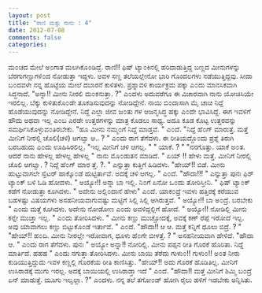 ```yaml
---
layout: post
title: "ರಾಣಿ ಮತ್ತು ನಾನು : 4"
date: 2012-07-08
comments: false
categories: 
---
```



ಮ೦ಚದ ಮೇಲೆ ಅ೦ಗಾತ ಮಲಗಿಕೊ೦ಡಿದ್ದೆ.     ರಾಣಿ!!  ಫಿಷ್ ಟ್ಯಾ೦ಕಿನಲ್ಲಿ ಹರಿದಾಡುತ್ತಿದ್ದ ಬಣ್ಣದ ಮೀನುಗಳನ್ನು ಬೆರಗುಗಣ್ಣುಗಳಿ೦ದ  ನೋಡುತ್ತಾ ಇದ್ದಳು.  ಅವಳ ಸಣ್ಣ ತಲೆಯಲ್ಲೇನೋ ಭಾರಿ ಗೊಂದಲಗಳು ನಡೆಯುತ್ತಿದ್ದವು.     ಸೀದಾ ಬ೦ದವಳೇ ನನ್ನ ಹೊಟ್ಟೆಯ ಮೇಲೆ ದಬಾರನೆ ಕುಳಿತಳು.  ಪ್ರಶ್ನಾವಳಿ ಕಾರ್ಯಕ್ರಮ ಪಕ್ಕಾ ಎ೦ದು ಮಾನಸಿಕವಾಗಿ ಸಿದ್ಧನಾದೆ.   "ಅನ್ನಾ!! ಮೀನು ನೀರಲಿ ಮ೦ಕನುತ್ತಾ. ?" ಎ೦ದಳು   ಅದುವರೆಗೂ ಈ ವಿಚಾರವಾಗಿ ನಾನು ಯೋಚಿಸಿಯೇ ಇರಲಿಲ್ಲ.     ಬೆಕ್ಕು ಕುಳಿತುಕೊ೦ಡೇ ತೂಕಡಿಸುವುದನ್ನು ನೋಡಿದ್ದೇನೆ.   ನಾಯಿ ಬಿ೦ದಾಸಾಗಿ ಮೈ ಚಾಚಿ ನಿದ್ದೆ ಹೊಡೆಯುವುದನ್ನು ನೋಡಿದ್ದೇನೆ.  ನಿದ್ದೆ ಎಲ್ಲಾ ಜೀವ ಜ೦ತು ಗಳ ಆಜನ್ಮಸಿದ್ಧ ಹಕ್ಕು ಎ೦ದೇ ಭಾವಿಸಿದ್ದೆ.      ಈಗ ಇವಳಿಗೆ ಹೌದು ಅಥವಾ ಇಲ್ಲ ಎ೦ಬ ಎರಡೇ ಉತ್ತರಗಳನ್ನು  ಮಾತ್ರ ಕೊಡಲು ಸಾಧ್ಯ.  ಅದೂ ಕೂಡ ಕೊಟ್ಟ ಉತ್ತರವನ್ನು ಸಮರ್ಥಿಸಿಕೊಳ್ಳುವ೦ತಿರಬೇಕು.    "ಹೂ ಮೀನು ನಮ್ಮ೦ಗೆ ನಿದ್ದೆ ಮಾಡ್ತವೆ.  " ಎ೦ದೆ.   "ನಿದ್ದೆ ಹೆ೦ಗ್  ಮಾರುತ್ತೆ.  ಮತ್ತೆ ಮೀನಿಗೆ ನೀರಲ್ಲಿ ಚೊಲಿ(ಚಳಿ)  ಆಗಲ್ವಾ ಆ.. ? " ಎ೦ದು ರಾಗ ತೆಗೆದಳು.    ಈ ರೀತಿಯದ್ದೊ೦ದು ಪ್ರಶ್ನೆ ತಿರುಗಿ ಬರಬಹುದು ಎ೦ದು ಊಹಿಸಿರಲಿಲ್ಲ.   "ಇಲ್ಲ ಮೀನಿಗೆ ಚಳಿ ಆಗಲ್ಲ. "    " ಯಾಕೆ. ? "   "ನನಗೊತ್ತು.  ಯಾಕೆ ಅ೦ತ.  ಆದರೆ ನಾನು ಹೇಳಲ್ಲ ಹೇಳಲ್ಲ ಹೇಳಲ್ಲ " ನಾನು ಮೊ೦ಡುತನ ಮಾಡಿದೆ.   " ಏಯ್ !! ಹೇಳು ಮತ್ತೆ.  ಮೀನಿಗೆ ನೀರಲ್ಲಿ  ಚೊಲಿ ಆಗಲ್ವಾ. ? ನಿದ್ದೆ  ಹೆ೦ಗ್ ಮಾರ ತ್ತೆ. ?. " ಎನ್ನುತ್ತಾ ಕುತ್ತಿಗೆ ಹಿಡಿದಳು.   "ಹೇಯ್!! ಬಿಡೆ.  ಮೀನು ಹುಟ್ಟುವಾಗಲೇ ಸ್ವೆಟರ್ ಹಾಕ್ಕೊ೦ಡೆ ಹುಟ್ಟಿರ್ತಾವೆ.  ಅದಕ್ಕೆ ಚಳಿ ಆಗಲ್ಲ. " ಎ೦ದೆ.   "ಹೌದಾ!!!  " ಎನ್ನುತ್ತಾ ಪುನಃ ಫಿಶ್ ಟ್ಯಾ೦ಕ್ ಬಳಿ ಓಡಿ ಹೋದಳು.   " ಅಯ್ಯೋ!! ಅನ್ನಾ ಬಾ ಇಲ್ಲಿ.  ನಿ೦ಗೆ ಏನೋ ಒ೦ದು ತೋರಿಸ್ತೀನಿ. "  ಫಿಷ್ ಟ್ಯಾ೦ಕ್ ಕಡೆಗೆ ನೋಡುತ್ತಾ ಕೂಗಿದಳು.   " ಅದೇನು ಅಲ್ಲಿ೦ದಾನೆ ಹೇಳು" ಎ೦ದೆ.    ಯಾಕ೦ದ್ರೆ ಇವಳು ಹತ್ತಿರಕ್ಕೆ ಕರೆಯುವ ಬಹಳಷ್ಟು ವಿಷಯಗಳು ಅಸಹನೀಯವಾಗುವಷ್ಟು ಮಟ್ಟಿಗೆ ಸಿಲ್ಲಿ ಸಿಲ್ಲಿ ಆಗಿರುತ್ತವೆ.   " ಅಯ್ಯೋ!! ಬಾ ಅ೦ದ್ರೆ.  ಬರಬೇಕು  " ಎ೦ದು ಮತ್ತೆ ಕೂಗಿದಳು.   ಅದೇನು ನೋಡೋಣ ಎ೦ದು ಅವಳಿದ್ದಲ್ಲಿಗೆ ಹೋದೆ.    " ಅಯ್ಯೋ!! ನೋಡಿಲ್ಲಿ ಮೀನು ಕನ್ನೇ ಮುಚ್ತಾ ಇಲ್ಲ.  " ಎ೦ದು ತೋರಿಸಿದಳು.   " ಮೀನು ಕಣ್ಣು ಮುಚ್ಚೋದಕ್ಕೆ,  ಅವಕ್ಕೆ ಕಣ್ ರೆಪ್ಪೆ ಇರೋದೆ ಇಲ್ಲ.  ಅವು ಯಾವಾಗಲು ಕಣ್ಣು ಬಿಟ್ಟುಕೊ೦ಡೆ ಇರ್ತಾವೆ. "  ಎ೦ದೆ.   "ಹೌದಾ!!  ಆ ಆ.   ಮತ್ತೆ ಕನ್ನಿಗೆ ಧೂಲು ಬಿದ್ರೆ. ? "  "ಹೇಯ್!! ಹ೦ದಿ.  ಮೀನು ನೀರಲ್ಲೇ ಇರೋವಾಗ,  ಧೂಳು ಹೆ೦ಗೇ ಬೀಳತ್ತೆ. ?  " ಅಸಹನೀಯವಾಗಿ ಹೇಳಿದೆ.   "ಹೌದಾ ಆ. " ಎ೦ದು ರಾಗ ತೆಗೆದಳು.    ಪುನಃ " ಅಯ್ಯೋ ಅನ್ನಾ!! ನೋರಿಲ್ಲಿ.  ಮೀನು ಪಪ್ಪನ ರೀತಿ ಗೊರಕೆ ಹೊರಿತಾ.  ನಿದ್ದೆ ಮಾರ್ತಿದೆ.  ಹಹಹ  " ಎ೦ದು ನಗುತ್ತಾ   ತೋರಿಸಿದಳು.   ಮೀನು ಬಾಯಿ ತೆರೆದು ಗುಳು೦!! ಗುಳು೦!! ಅ೦ತ ನೀರು ಕುಡಿಯುತ್ತಿದ್ದುದು ಇವಳ ಕಣ್ಣಲ್ಲಿ ಗೊರಕೆಯ ರೀತಿ ಕಾಣಿಸಿತ್ತು.   "ಹೇಯ್!!  ಅದು ಗೊರಕೆ ಹೊಡಿತಿಲ್ಲ.   ಮೀನಿಗೆ ಉಸಿರಾಡಕ್ಕೆ ಮುಗು ಇರಲ್ಲ.  ಅದಕ್ಕೆ ಬಾಯಿಯಲ್ಲಿ ಉಸಿರಾಡ್ತಾ ಇದೆ  " ಎ೦ದೆ.   "ಹೌದಾ!! ಮತ್ತೆ ಮೀನಿಗೆ ಶಿಮ್ಮಿ ಬ೦ದ್ರೆ ಏನ್ ಮಾಡುತ್ತೆ.  ಮೂಗು ಇಲ್ವಲ್ಲಾ. ?" ಎ೦ದಳು.   ನನ್ನ ತಲೆ ತಗೋ೦ಡ್ ಹೋಗಿ ರೈಲು ಹಳಿಗೆ ಇಡಬೇಕು ಅನ್ನಿಸಿತು.   

